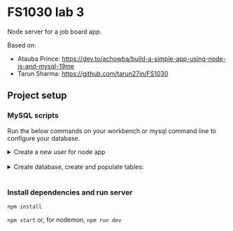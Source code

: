 # FS1030 lab 3

Node server for a job board app.

Based on:

- Atauba Prince: https://dev.to/achowba/build-a-simple-app-using-node-js-and-mysql-19me
- Tarun Sharma: https://github.com/tarun27in/FS1030

## Project setup

### MySQL scripts

Run the below commands on your workbench or mysql command line to configure your database.

<details>
  <summary>Create a new user for node app</summary>

```mysql
USE mysql;
DROP USER IF EXISTS 'nodeclient'@'localhost';
CREATE USER 'nodeclient'@'localhost' IDENTIFIED WITH mysql_native_password BY 'S7R0NGp4ssw0rd!';
GRANT ALL PRIVILEGES ON *.* TO 'nodeclient'@'localhost';
flush privileges;
```
</details>

<br>

<details>
  <summary>Create database, create and populate tables:</summary>

```mysql
start transaction;
drop database if exists job_board;
create database if not exists job_board;
use job_board;

DROP TABLE IF EXISTS applications;
DROP TABLE IF EXISTS job_ads;
DROP TABLE IF EXISTS job_seekers;

CREATE TABLE IF NOT EXISTS `job_seekers` (
  `id` INT NOT NULL AUTO_INCREMENT,
  `first_name` VARCHAR(35) NOT NULL DEFAULT '',
  `last_name` VARCHAR(35) NOT NULL DEFAULT '',
  `date_of_birth` DATE NOT NULL DEFAULT '1900-01-01',
  `phone` VARCHAR(16) NOT NULL DEFAULT '555-555-5555',
  `email` VARCHAR(255) NOT NULL,
  PRIMARY KEY (id)
);

INSERT INTO job_seekers (first_name, last_name, date_of_birth, email) VALUES
 ('Mario', 'Mario', '1900-01-02', 'mario@email.com'),
 ('Luigi', 'Mario', '1900-01-03', 'luigi@email.com'),
 ('Peach', '', '1900-01-04', 'princessP@email.com'),
 ('Toad', '', '1900-01-05', 'toad@email.com'),
 ('Yoshi', '', '1900-01-01', 'yoshi@email.com');
 
 CREATE TABLE `job_ads` (
  `id` INT NOT NULL AUTO_INCREMENT,
  `published_at` DATETIME NOT NULL DEFAULT (CURRENT_TIMESTAMP),
  `expires_at` DATETIME NOT NULL,
  `start_date` DATETIME NOT NULL,
  `company_id` INT NOT NULL,
  `job_id` INT NOT NULL,
  `title` TEXT,
  `description` TEXT,
  `location` VARCHAR(35) NOT NULL DEFAULT 'Job location',
  `hourly_pay` DECIMAL(5,2),
  `yearly_salary` DECIMAL(8,2),
  PRIMARY KEY (id)
  -- FOREIGN KEY (company_id) REFERENCES companies (id),
  -- FOREIGN KEY (job_id) REFERENCES jobs (id)
);

INSERT INTO job_ads (expires_at, start_date, company_id, job_id, title, `description`, location, hourly_pay, yearly_salary) VALUES
 ('2022-03-30', '2022-04-30', 1, 1, 'Customer support associate', 'Customer support associate job description at company 1', 'Remote Canada', NULL, '40000'),
 ('2022-03-30', '2022-04-30', 1, 2, 'Customer support associate', 'Customer support associate job description at company 1', 'Remote USA', NULL, '50000'),
 ('2022-04-30', '2022-04-30', 2, 1, 'Junior web developer', 'Junior web dev job description for company 2', 'Remote Canada', NULL, '60000'),
 ('2022-03-30', '2022-04-30', 2, 2, 'Senior web developer', 'Senior web dev job description for company 2', 'Remote Canada', NULL, '90000'),
 ('2022-03-30', '2022-04-30', 3, 1, 'Customer support associate', 'Customer support associate job description at company 1', 'Remote USA', NULL, '45000');

CREATE TABLE `applications` (
  `id` INT NOT NULL AUTO_INCREMENT,
  `job_seeker_id` INT,
  `job_ad_id` INT,
  `created_at` DATETIME DEFAULT (CURRENT_TIMESTAMP),
  PRIMARY KEY (id),
  FOREIGN KEY (job_seeker_id) REFERENCES job_seekers (id) ON DELETE RESTRICT ON UPDATE CASCADE,
  FOREIGN KEY (job_ad_id) REFERENCES job_ads (id) ON DELETE RESTRICT ON UPDATE CASCADE
);

INSERT INTO applications (job_seeker_id, job_ad_id) VALUES
 (1, 1),
 (1, 2),
 (1, 4),
 (2, 2),
 (2, 3),
 (2, 5),
 (3, 1),
 (3, 5),
 (4, 2),
 (4, 3),
 (4, 5),
 (5, 5);

 commit;
```

</details>

<br>

### Install dependencies and run server

`npm install`

`npm start` or, for nodemon, `npm run dev`